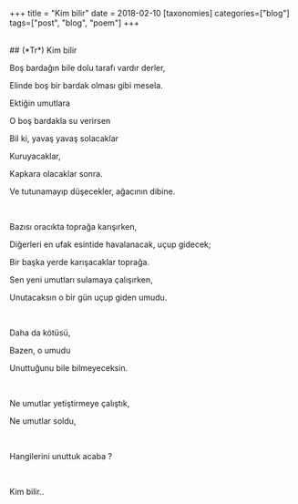 +++
title = "Kim bilir"
date = 2018-02-10
[taxonomies]
categories=["blog"]
tags=["post", "blog", "poem"]
+++

<br>
## (*Tr*) Kim bilir

Boş bardağın bile dolu tarafı vardır derler,

Elinde boş bir bardak olması gibi mesela.

Ektiğin umutlara

O boş bardakla su verirsen

Bil ki, yavaş yavaş solacaklar

Kuruyacaklar,

Kapkara olacaklar sonra.

Ve tutunamayıp düşecekler, ağacının dibine.

<br>

Bazısı oracıkta toprağa karışırken,

Diğerleri en ufak esintide havalanacak, uçup gidecek;

Bir başka yerde karışacaklar toprağa.

Sen yeni umutları sulamaya çalışırken,

Unutacaksın o bir gün uçup giden umudu.

<br>

Daha da kötüsü,

Bazen, o umudu

Unuttuğunu bile bilmeyeceksin.

<br>

Ne umutlar yetiştirmeye çalıştık,

Ne umutlar soldu,

<br>

Hangilerini unuttuk acaba ?

<br>

Kim bilir..